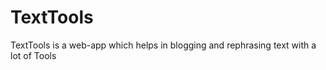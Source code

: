 TextTools
=========

TextTools is a web-app which helps in blogging and rephrasing text with a lot of Tools
